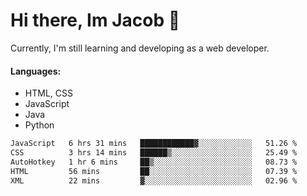 # Hi there, Im Jacob 👋
Currently, I'm still learning and developing as a web developer.

#### Languages:
- HTML, CSS
- JavaScript
- Java
- Python

<!--START_SECTION:waka-->

```txt
JavaScript   6 hrs 31 mins   ████████████▓░░░░░░░░░░░░   51.26 %
CSS          3 hrs 14 mins   ██████▒░░░░░░░░░░░░░░░░░░   25.49 %
AutoHotkey   1 hr 6 mins     ██▒░░░░░░░░░░░░░░░░░░░░░░   08.73 %
HTML         56 mins         ██░░░░░░░░░░░░░░░░░░░░░░░   07.39 %
XML          22 mins         ▓░░░░░░░░░░░░░░░░░░░░░░░░   02.96 %
```

<!--END_SECTION:waka-->
